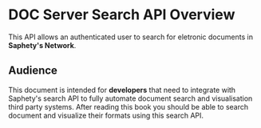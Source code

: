 # DOC Server Search API Overview
This API allows an authenticated user to search for eletronic documents in **Saphety's Network**.

## Audience
This document is intended for **developers** that need to integrate with Saphety's search API to fully automate document search and visualisation third party systems.
After reading this book you should be able to search document and visualize their formats using this search API.
